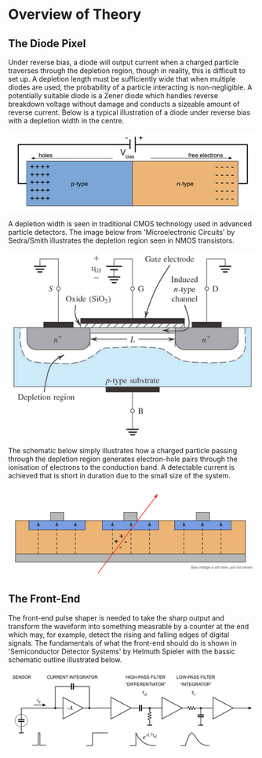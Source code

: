 # Overview of Theory

## The Diode Pixel

Under reverse bias, a diode will output current when a charged particle traverses through the depletion region, though in reality, this is difficult to set up. A depletion length must be sufficiently wide that when multiple diodes are used, the probability of a particle interacting is non-negligible. A potentially suitable diode is a Zener diode which handles reverse breakdown voltage without damage and conducts a sizeable amount of reverse current. Below is a typical illustration of a diode under reverse bias with a depletion width in the centre.

![Reverse biased diode schematic image](./Images/on_junc_rb.png)

A depletion width is seen in traditional CMOS technology used in advanced particle detectors. The image below from 'Microelectronic Circuits' by Sedra/Smith illustrates the depletion region seen in NMOS transistors.

![NMOS schematic image](./Images/nmos_sedra.png)

The schematic below simply illustrates how a charged particle passing through the depletion region generates electron-hole pairs through the ionisation of electrons to the conduction band. A detectable current is achieved that is short in duration due to the small size of the system.

![Detection_schematic image](./Images/particle_cmos.png)

## The Front-End 

The front-end pulse shaper is needed to take the sharp output and transform the waveform into something measrable by a counter at the end which may, for example, detect the rising and falling edges of digital signals. The fundamentals of what the front-end should do is shown in 'Semiconductor Detector Systems' by Helmuth Spieler with the bassic schematic outline illustrated below.

![Detection_schematic image](./Images/spieler_schem.png)
